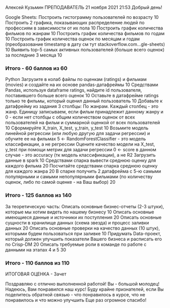 Алексей Кузьмин
ПРЕПОДАВАТЕЛЬ
21 ноября 2021 21:53
Добрый день!

Google Sheets:
Построить гистограмму пользователей по возрасту
10
Построить 2 графика, показывающих распределение людей по профессиям в зависимости от их пола
10
Построить график количества фильмов по жанрам
10
Построить график количества фильмов по годам
10
Построить график количества оценок по месяцам и годам (преобразование timestamp в дату см тут stackoverflow.com...gle-sheets)
10
Выявить top-5 самых активных пользователей (больше всего оценок) за последние 3 месяца
10

### Итого - 60 баллов из 60

Python
Загрузите в колаб файлы по оценкам (ratings) и фильмам (movies) и создайте на их основе pandas-датафреймы
10
Средствами Pandas, используя dataframe ratings, найдите id пользователя, поставившего больше всего оценок
10
Оставьте в датафрейме ratings только те фильмы, который оценил данный пользователь
10
Добавьте к датафрейму из задания 3 столбцы:
По жанрам. Каждый столбец - это жанр. Единицу записываем, если фильм принадлежит данному жанру и 0 - если нет
столбцы с общим количеством оценок от всех пользователей на фильм и суммарной оценкой от всех пользователей
10
Сформируйте X_train, X_test, y_train, y_test
10
Возьмите модель линейной регрессии (или любую другую для задачи регрессии) и обучите ее на фильмах
5 <- RandomForestClassifier - это модель классификации, а не регрессии
Оцените качество модели на X_test, y_test при помощи метрик для задачи регрессии
0 <- score в данном случае - это accuracy (тк модель классификации), а не R2
Загрузить данные в spark
10
Средствами спарка вывести среднюю оценку для каждого фильма
20
Посчитайте средствами спарка среднюю оценку для каждого жанра
20
В спарке получить 2 датафрейма с 5-ю самыми популярными и самыми непопулярными фильмами (по количеству оценок, либо по самой оценке - на Ваш выбор)
20

### Итого - 125 баллов из 140

За теоретическую часть:
Описать основные бизнес-отчеты (2-3 штуки), которые мы хотим видеть по нашему бизнесу
10
Описать основные имеющиеся данные и источники их поступления
20
Описать основные сущности в хранилище данных (схема звезда) и процесс заливки данных
20
Описать основные проверки на качество данных (10 штук), которыми будем пользоваться при заливке
10
Придумать Data-проект, который должен улучшить показатели Вашего бизнеса и расписать его по Crisp-DM
20
Описать требуемые роли в команде по работе с данными на этапах 4 и 5
30

### Итого - 110 баллов из 110

ИТОГОВАЯ ОЦЕНКА - Зачет

Поздравляю с отлично выполненной работой! Вы - большой молодец! Надеюсь, Вам понравился наш курс! Буду крайне признателей, если Вы поделитесь обратной связью - что понравилось в курсе, что не понравилось и что можно улучшить Еще раз огромное спасибо!